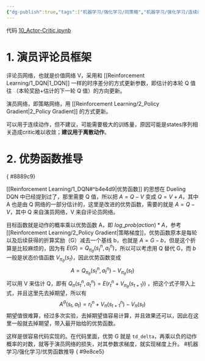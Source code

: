 ```yaml
---
{"dg-publish":true,"tags":["机器学习/强化学习/同策略","机器学习/强化学习/连续动作","机器学习/强化学习/离散动作"],"permalink":"/reinforcement-learning/4-advantage-actor-critic-a2-c/","dgPassFrontmatter":true,"created":"2023-08-07T17:26:17.787+08:00"}
---
```



代码 [10\_Actor-Critic.ipynb](https://github.com/Aegis1863/ML_practice/blob/master/%E5%BC%BA%E5%8C%96%E5%AD%A6%E4%B9%A0%E7%AC%94%E8%AE%B0/10_Actor-Critic.ipynb)

# 1. 演员评论员框架

评论员网络，也就是价值网络 V，采用和 [[Reinforcement Learning/1_DQN\|1_DQN]] 一样的时序差分的方式更新参数，即估计的本轮 Q 值往 （本轮奖励+估计的下一轮 Q 值）的方向更新。

演员网络，即策略网络，用 [[Reinforcement Learning/2_Policy Gradient\|2_Policy Gradient]] 的方式更新。

可以用于连续动作，但不建议，可能需要极大的训练量，原因可能是states序列相关造成critic难以收敛；**建议用于离散动作**。

# 2. 优势函数推导
{ #8889c9}

[[Reinforcement Learning/1_DQN#^b4e4d9\|优势函数]] 的思想在 Dueling DQN 中已经提到过了，那里需要 Q 值，所以把 $A = Q - V​​$ 变成 $Q=V+A$，其中 A 也是由 Q 网络的一部分估计的，这里是改进的优势函数，需要的就是 $A = Q - V​​$，其中 Q 来自演员网络，V 来自评论员网络。

目标函数就是动作的概率乘以优势函数 A，即 $log\_prob(action)* A$，参考 [[Reinforcement Learning/2_Policy Gradient\|策略梯度]]，优势函数原本是每轮以及后续获得的折算奖励（G）减去一个基线 b，也就是 $A = G-b$，但是这个折算是比较麻烦的，因为有 $E(G) = Q_{\pi_{\theta}}(s^n_t,a^n_t)$，所以可以考虑用 Q 替代 G，而 $b$ 一般是状态价值函数 $V_{\pi_{\theta}}(s_t)$，因此优势函数变成
$$A = Q_{\pi_{\theta}}(s^n_t,a^n_t)-V_{\pi_{\theta}}(s_t)$$
可以用 V 来估计 Q，即有 $Q_{\pi}(s^n_t,a^n_t)=E(r_t^n+V_{\pi_{\theta}}(s_{t+1}))$ ，把这个式子带入上式，并且这里先去掉期望，所以有
$$A^{\theta}\left(s_t,a_t\right) = r_t^n+V_{\pi}(s_{t+1}^n) - V_{\pi}(s_t)$$
期望值很难算，经过多次实验，去掉期望值容易计算，并且效果还可以，因此在这里一般就去掉期望，带入最开始给的优势函数。

这样是很容易代码实现的。在代码里面，优势 G 就是 `td_delta`，再乘以负的动作概率的对数，就等于演员网络的损失，对其参数求梯度，就实现梯度上升。 #机器学习/强化学习/优势函数推导 
{ #9e8ce5}
